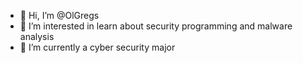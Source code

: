 - 👋 Hi, I’m @OlGregs
- 👀 I’m interested in learn about security programming and malware analysis
- 🌱 I’m currently a cyber security major

<!---
OlGregs/OlGregs is a ✨ special ✨ repository because its `README.md` (this file) appears on your GitHub profile.
You can click the Preview link to take a look at your changes.
--->
